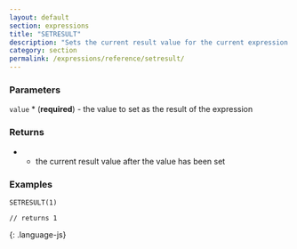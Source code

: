 ```yaml
---
layout: default
section: expressions
title: "SETRESULT"
description: "Sets the current result value for the current expression. This is useful in multiline expressions to set the result value."
category: section
permalink: /expressions/reference/setresult/
---
```


### Parameters

`value` * (__required__) - the value to set as the result of the expression

### Returns

* - the current result value after the value has been set

### Examples

~~~
SETRESULT(1)

// returns 1
~~~
{: .language-js}
